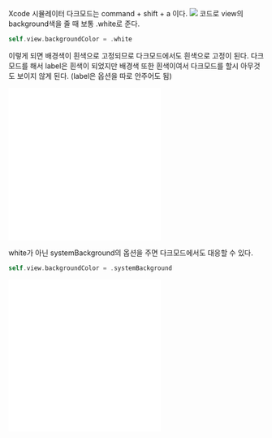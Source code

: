 Xcode 시뮬레이터 다크모드는 command + shift + a 이다.
![](https://i.imgur.com/14OP9l0.png)
코드로 view의 background색을 줄 때 보통 .white로 준다.
```swift
self.view.backgroundColor = .white
```
이렇게 되면 배경색이 흰색으로 고정되므로 다크모드에서도 흰색으로 고정이 된다.
다크모드를 해서 label은 흰색이 되었지만 배경색 또한 흰색이여서 다크모드를 할시 아무것도 보이지 않게 된다. (label은 옵션을 따로 안주어도 됨)
<iframe src='//gifs.com/embed/EqVPG0' frameborder='0' scrolling='no' width='300px' height='300px' style='-webkit-backface-visibility: hidden;-webkit-transform: scale(1);' ></iframe>

white가 아닌 systemBackground의 옵션을 주면 다크모드에서도 대응할 수 있다.
```swift
self.view.backgroundColor = .systemBackground
```
<iframe src='//gifs.com/embed/GRV9g8' frameborder='0' scrolling='no' width='300px' height='300px' style='-webkit-backface-visibility: hidden;-webkit-transform: scale(1);' ></iframe>
